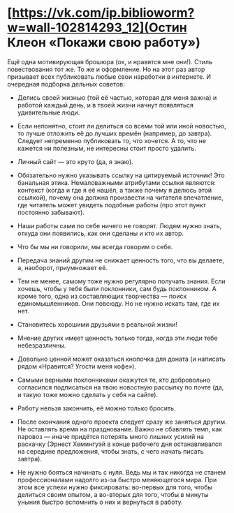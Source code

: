 # [https://vk.com/ip.biblioworm?w=wall-102814293_12](Остин Клеон «Покажи свою работу»)

Ещё одна мотивирующая брошюра (ох, и нравятся мне они!).
Стиль повествования тот же.
То же и оформление.
Но на этот раз автор призывает всех публиковать любые свои наработки в интернете.
И очередная подборка дельных советов:

- Делись своей жизнью (той её частью, которая для меня важна) и работой каждый день, и в твоей жизни начнут появляться удивительные люди.

- Если непонятно, стоит ли делиться со всеми той или иной новостью, то лучше отложить её до лучших времён (например, до завтра).
Следует непременно публиковать то, что хочется.
А то, что не кажется ни полезным, не интересны стоит просто удалить.

- Личный сайт — это круто (да, я знаю).

- Обязательно нужно указывать ссылку на цитируемый источник! Это банальная этика.
Немаловажными атрибутами ссылки являются: контекст (когда и где я её нашёл, а также почему я делюсь этой ссылкой), почему она должна произвести на читателя впечатление, где читатель может увидеть подобные работы (про этот пункт постоянно забывают).

- Наши работы сами по себе ничего не говорят.
Людям нужно знать, откуда они появились, как они сделаны и кто их автор.

- Что бы мы ни говорили, мы всегда говорим о себе.

- Передача знаний другим не снижает ценность того, что вы делаете, а, наоборот, приумножает её.

- Тем не менее, самому тоже нужно регулярно получать знания.
Если хочешь, чтобы у тебя были поклонники, сам будь поклонником.
А кроме того, одна из составляющих творчества — поиск единомышленников.
Они повсюду.
Но не нужно искать там, где их нет.

- Становитесь хорошими друзьями в реальной жизни!

- Мнение других имеет ценность только тогда, когда эти люди тебе небезразличны.

- Довольно ценной может оказаться кнопочка для доната (и написать рядом «Нравится? Угости меня кофе»).

- Самыми верными поклонниками окажутся те, кто добровольно согласился подписаться на твою новостную рассылку по почте (да, и такую тоже можно сделать у себя на сайте).

- Работу нельзя закончить, её можно только бросить.

- После окончания одного проекта следует сразу же заняться другим.
Не оставлять время на празднование.
Важно не сбавлять темп, как паровоз — иначе придётся потерять много лишних усилий на раскачку (Эрнест Хемингуэй в конце рабочего дня останавливался на середине предложения, чтобы знать, с чего начать писать завтра).

- Не нужно бояться начинать с нуля.
Ведь мы и так никогда не станем профессионалами надолго из-за быстро меняющегося мира.
При этом все успехи нужно фиксировать: во-первых для того, чтобы делиться своим опытом, а во-вторых для того, чтобы в минуты уныния быстро вспомнить о них и вернуться в работу.